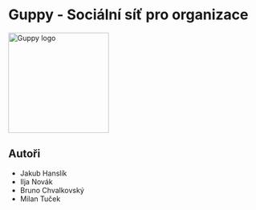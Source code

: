 # Guppy - Sociální síť pro organizace
<img src="dpcs/guppy.png" alt="Guppy logo" width="200"/>

## Autoři
- Jakub Hanslík
- Ilja Novák
- Bruno Chvalkovský
- Milan Tuček
